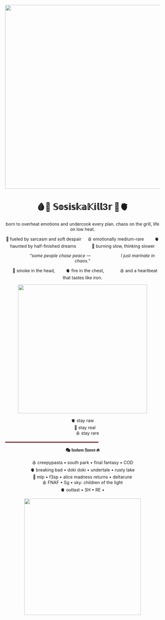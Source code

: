 <p align="center">
  <img src="https://i.pinimg.com/736x/61/54/83/61548397290a71a32ca44e5ae7695d49.jpg" width="600" />
</p>

<h1 align="center">🩸🥩 𝕊𝕠𝕤𝕚𝕤𝕜𝕒𝕂𝕚𝕝𝕝3𝕣 🥩🫀</h1>

<p align="center">
       born to overheat emotions  
          and undercook every plan.  
              chaos on the grill, life on low heat.  
</p>

<p align="center">
🥩 fueled by sarcasm and soft despair  
&nbsp;&nbsp;&nbsp;&nbsp;🩸 emotionally medium-rare  
&nbsp;&nbsp;&nbsp;&nbsp;&nbsp;&nbsp;&nbsp;&nbsp;🫀 haunted by half-finished dreams  
&nbsp;&nbsp;&nbsp;&nbsp;&nbsp;&nbsp;&nbsp;&nbsp;&nbsp;&nbsp;&nbsp;&nbsp;🥩 burning slow, thinking slower  
</p>

<p align="center">
&nbsp;&nbsp;&nbsp;&nbsp;&nbsp;&nbsp;&nbsp;&nbsp;&nbsp;&nbsp;&nbsp;&nbsp;&nbsp;&nbsp;&nbsp;&nbsp;<i>“some people chase peace —  
&nbsp;&nbsp;&nbsp;&nbsp;&nbsp;&nbsp;&nbsp;&nbsp;&nbsp;&nbsp;&nbsp;&nbsp;&nbsp;&nbsp;&nbsp;&nbsp;&nbsp;&nbsp;&nbsp;&nbsp;&nbsp;&nbsp;&nbsp;&nbsp;I just marinate in chaos.”</i>
</p>

<p align="center">
&nbsp;&nbsp;&nbsp;&nbsp;🥩 smoke in the head,  
&nbsp;&nbsp;&nbsp;&nbsp;&nbsp;&nbsp;&nbsp;&nbsp;🫀 fire in the chest,  
&nbsp;&nbsp;&nbsp;&nbsp;&nbsp;&nbsp;&nbsp;&nbsp;&nbsp;&nbsp;&nbsp;&nbsp;🩸 and a heartbeat that tastes like iron.  
</p>

<p align="center">
  <img src="https://i.pinimg.com/originals/dd/be/28/ddbe283335d1967640c58c6f104a00c5.gif" width="420" />
</p>

<p align="center">
🫀 stay raw <br>
&nbsp;&nbsp;&nbsp;&nbsp;🥩 stay real <br>
&nbsp;&nbsp;&nbsp;&nbsp;&nbsp;&nbsp;&nbsp;&nbsp;🩸 stay rare
</p>

<hr style="width:60%; border: 1px solid #a10000;">

<p align="center">
  <b>🎭 𝔣𝔞𝔫𝔡𝔬𝔪 𝔣𝔩𝔞𝔪𝔢𝔰 🔥</b><br><br>
  🩸 creepypasta • south park • final fantasy • COD <br>
  🫀 breaking bad • doki doki • undertale • rusty lake <br>
  🥩 mlp • f3sp • alice madness returns • deltarune <br>
  🩸 FNAF • Sg • sky: children of the light <br>
  🫀 outlast • SH • RE •
</p>

<p align="center">
  <img src="https://64.media.tumblr.com/70f118992caa4a920f5e57acb3f3de64/65d5a4f76a9b5c17-27/s540x810/28d98a48b31a9d4de373af9e70360f7987f243d7.gif" width="380" />
</p>
